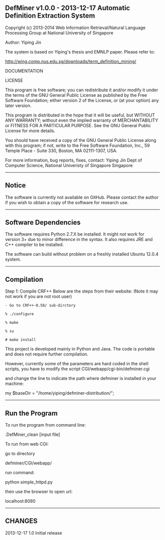 DefMiner   v1.0.0 - 2013-12-17
Automatic Definition Extraction System
-----------------------------

Copyright (c) 2013-2014 Web Information Retrieval/Natural
Language Processing Group at National University of Singapore

Author: Yiping Jin

The system is based on Yiping's thesis and EMNLP paper. Please
refer to:

http://wing.comp.nus.edu.sg/downloads/term_definition_mining/

DOCUMENTATION

LICENSE

This program is free software; you can redistribute it and/or
modify it under the terms of the GNU General Public License
as published by the Free Software Foundation; either version 2
of the License, or (at your option) any later version.

This program is distributed in the hope that it will be useful,
but WITHOUT ANY WARRANTY; without even the implied warranty of
MERCHANTABILITY or FITNESS FOR A PARTICULAR PURPOSE.  See the
GNU General Public License for more details.

You should have received a copy of the GNU General Public License
along with this program; if not, write to the Free Software
Foundation, Inc., 59 Temple Place - Suite 330, Boston, MA  02111-1307, USA.

For more information, bug reports, fixes, contact:
    Yiping Jin
    Dept of Computer Science,
    National Univeristy of Singapore
    Singapore

---------------------------------
Notice
---------------------------------
The software is currently not available on GitHub.
Please contact the author if you wish to obtain a 
copy of the software for research use. 

---------------------------------
Software Dependencies
---------------------------------
The software requires Python 2.7.X be installed. It 
might not work for version 3+ due to minor difference
in the syntax. It also requires JRE and C++ compiler 
to be installed.

The software can build without problem on a freshly 
installed Ubuntu 12.0.4 system. 

---------------------------------
Compilation
---------------------------------
Step 1: Compile CRF++
Below are the steps from their website:
(Note it may not work if you are not root user)

    - Go to CRF++-0.58/ sub-dirctory

    % ./configure 

    % make

    % su

    # make install

This project is developed mainly in Python and Java.
The code is portable and does not require further 
compilation.

However, currently some of the parameters are hard 
coded in the shell scripts, you have to modify the 
script CGI/webapp/cgi-bin/defminer.cgi

and change the line to indicate the path where
defminer is installed in your machine:

  my $baseDir = "/home/yiping/defminer-distribution/";

---------------------------------
Run the Program
---------------------------------

To run the program from command line:

.DefMiner_clean [input file]

To run from web CGI:

go to directory 

defminer/CGI/webapp/

run command:

python simple_httpd.py

then use the browser to open url:

localhost:8080

---------------------------------
CHANGES
---------------------------------
2013-12-17      1.0     Initial release
